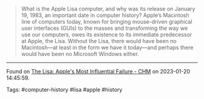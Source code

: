 > What is the Apple Lisa computer, and why was its release on January 19, 1983, an important date in computer history? Apple’s Macintosh line of computers today, known for bringing mouse-driven graphical user interfaces (GUIs) to the masses and transforming the way we use our computers, owes its existence to its immediate predecessor at Apple, the Lisa. Without the Lisa, there would have been no Macintosh—at least in the form we have it today—and perhaps there would have been no Microsoft Windows either.

---

Found on [The Lisa: Apple's Most Influential Failure - CHM](https://computerhistory.org/blog/the-lisa-apples-most-influential-failure/) on 2023-01-20 14:45:59.

Tags: #computer-history #lisa #apple #history 